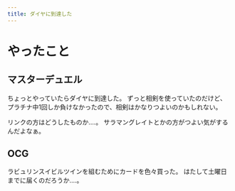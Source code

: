 ```yaml
---
title: ダイヤに到達した
---
```


# やったこと

## マスターデュエル

ちょっとやっていたらダイヤに到達した。
ずっと相剣を使っていたのだけど、プラチナ中1回しか負けなかったので、相剣はかなりつよいのかもしれない。

リンクの方はどうしたものか‥‥。
サラマングレイトとかの方がつよい気がするんだよなぁ。

## OCG

ラビュリンスイビルツインを組むためにカードを色々買った。
はたして土曜日までに届くのだろうか‥‥。
